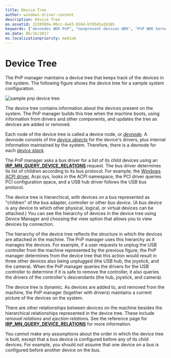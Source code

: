 ```yaml
---
title: Device Tree
author: windows-driver-content
description: Device Tree
ms.assetid: 3220389a-06cc-4a43-8164-b785d1a16365
keywords: ["devnodes WDK PnP", "nonpresent devices WDK", "PnP WDK kernel , device trees", "Plug and Play WDK kernel , device trees", "removal relations WDK PnP", "ejection relations WDK PnP", "device trees WDK PnP", "trees WDK PnP", "device nodes WDK PnP", "child devices WDK PnP", "hierarchy WDK PnP", "relationships WDK PnP"]
ms.date: 06/16/2017
ms.localizationpriority: medium
---
```


# Device Tree





The PnP manager maintains a device tree that keeps track of the devices in the system. The following figure shows the device tree for a sample system configuration.

![sample pnp device tree](images/devtree.png)

The device tree contains information about the devices present on the system. The PnP manager builds this tree when the machine boots, using information from drivers and other components, and updates the tree as devices are added or removed.

Each node of the device tree is called a device node, or [*devnode*](https://msdn.microsoft.com/library/windows/hardware/ff556277#wdkgloss-devnode). A devnode consists of the [*device objects*](https://msdn.microsoft.com/library/windows/hardware/ff556277#wdkgloss-device-object) for the device's drivers, plus internal information maintained by the system. Therefore, there is a devnode for each [*device stack*](https://msdn.microsoft.com/library/windows/hardware/ff556277#wdkgloss-device-stack).

The PnP manager asks a bus driver for a list of its child devices using an [**IRP\_MN\_QUERY\_DEVICE\_RELATIONS**](https://msdn.microsoft.com/library/windows/hardware/ff551670) request. The bus driver determines its list of children according to its bus protocol. For example, the [Windows ACPI driver](acpi-driver.md), Acpi.sys, looks in the ACPI namespace, the PCI driver queries PCI configuration space, and a USB hub driver follows the USB bus protocol.

The device tree is hierarchical, with devices on a bus represented as "children" of the bus adapter, controller or other *bus device*. (A bus device is any device to which other physical, logical, or virtual devices can be attached.) You can see the hierarchy of devices in the device tree using Device Manager and choosing the view option that allows you to view devices by connection.

The hierarchy of the device tree reflects the structure in which the devices are attached in the machine. The PnP manager uses this hierarchy as it manages the devices. For example, if a user requests to unplug the USB controller from the machine represented by the previous figure, the PnP manager determines from the device tree that this action would result in three other devices also being unplugged (the USB hub, the joystick, and the camera). When the PnP manager queries the drivers for the USB controller to determine if it is safe to remove the controller, it also queries the drivers of the controller's descendants (the hub, joystick, and camera).

The device tree is dynamic. As devices are added to, and removed from the machine, the PnP manager (together with drivers) maintains a current picture of the devices on the system.

There are other relationships between devices on the machine besides the hierarchical relationships represented in the device tree. These include *removal relations* and *ejection relations*. See the reference page for [**IRP\_MN\_QUERY\_DEVICE\_RELATIONS**](https://msdn.microsoft.com/library/windows/hardware/ff551670) for more information.

You cannot make any assumptions about the order in which the device tree is built, except that a bus device is configured before any of its child devices. For example, you should not assume that one device on a bus is configured before another device on the bus.

 

 





